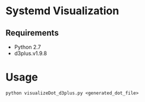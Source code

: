 # Systemd Visualization

## Requirements

* Python 2.7
* d3plus.v1.9.8

# Usage

    python visualizeDot_d3plus.py <generated_dot_file>